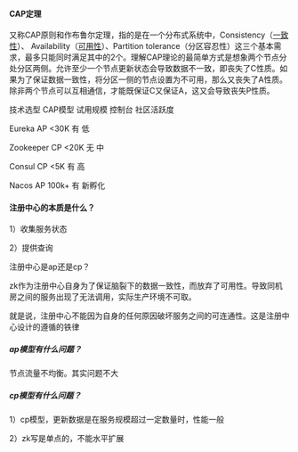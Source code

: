#### CAP定理

又称CAP原则和作布鲁尔定理，指的是在一个分布式系统中，Consistency（[一致性](https://baike.baidu.com/item/%E4%B8%80%E8%87%B4%E6%80%A7/9840083)）、 Availability（[可用性](https://baike.baidu.com/item/%E5%8F%AF%E7%94%A8%E6%80%A7/109628)）、Partition tolerance（分区容忍性）这三个基本需求，最多只能同时满足其中的2个。理解CAP理论的最简单方式是想象两个节点分处分区两侧。允许至少一个节点更新状态会导致数据不一致，即丧失了C性质。如果为了保证数据一致性，将分区一侧的节点设置为不可用，那么又丧失了A性质。除非两个节点可以互相通信，才能既保证C又保证A，这又会导致丧失P性质。

技术选型            CAP模型			试用规模 			控制台			社区活跃度

Eureka			AP				<30K				有					低

Zookeeper		CP				<20K				无					中

Consul			CP				<5K					有					高

Nacos			AP				100k+				有					新孵化



#### 注册中心的本质是什么？

1）收集服务状态

2）提供查询

注册中心是ap还是cp？

zk作为注册中心自身为了保证脑裂下的数据一致性，而放弃了可用性。导致同机房之间的服务出现了无法调用，实际生产环境不可取。

就是说，注册中心不能因为自身的任何原因破坏服务之间的可连通性。这是注册中心设计的遵循的铁律

##### ap模型有什么问题？

节点流量不均衡。其实问题不大

##### cp模型有什么问题？

1）cp模型，更新数据是在服务规模超过一定数量时，性能一般

2）zk写是单点的，不能水平扩展

